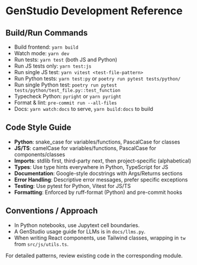 # GenStudio Development Reference

## Build/Run Commands
- Build frontend: `yarn build`
- Watch mode: `yarn dev`
- Run tests: `yarn test` (both JS and Python)
- Run JS tests only: `yarn test:js`
- Run single JS test: `yarn vitest <test-file-pattern>`
- Run Python tests: `yarn test:py` or `poetry run pytest tests/python/`
- Run single Python test: `poetry run pytest tests/python/test_file.py::test_function`
- Typecheck Python: `pyright` or `yarn pyright`
- Format & lint: `pre-commit run --all-files`
- Docs: `yarn watch:docs` to serve, `yarn build:docs` to build

## Code Style Guide
- **Python**: snake_case for variables/functions, PascalCase for classes
- **JS/TS**: camelCase for variables/functions, PascalCase for components/classes
- **Imports**: stdlib first, third-party next, then project-specific (alphabetical)
- **Types**: Use type hints everywhere in Python, TypeScript for JS
- **Documentation**: Google-style docstrings with Args/Returns sections
- **Error Handling**: Descriptive error messages, prefer specific exceptions
- **Testing**: Use pytest for Python, Vitest for JS/TS
- **Formatting**: Enforced by ruff-format (Python) and pre-commit hooks

## Conventions / Approach
- In Python notebooks, use Jupytext cell boundaries.
- A GenStudio usage guide for LLMs is in `docs/llms.py`.
- When writing React components, use Tailwind classes, wrapping in `tw` from `src/js/utils.ts`.

For detailed patterns, review existing code in the corresponding module.
